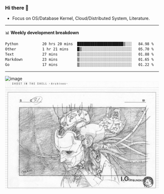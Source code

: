 ### Hi there 👋
<!-- * Daily Meditation via Leetcode/Competitive-Programming. -->
* Focus on OS/Database Kernel, Cloud/Distributed System, Literature.

-------

📊 **Weekly development breakdown**
<!--START_SECTION:waka-->

```txt
Python           20 hrs 20 mins  █████████████████████▒░░░   84.98 %
Other            1 hr 21 mins    █▒░░░░░░░░░░░░░░░░░░░░░░░   05.70 %
Text             27 mins         ▒░░░░░░░░░░░░░░░░░░░░░░░░   01.88 %
Markdown         23 mins         ▒░░░░░░░░░░░░░░░░░░░░░░░░   01.65 %
Go               17 mins         ▒░░░░░░░░░░░░░░░░░░░░░░░░   01.22 %
```

<!--END_SECTION:waka-->

-------

<!-- [![Leetcode Stats](https://leetcard.jacoblin.cool/hzhang413?font=Fira+Mono)](https://leetcode.com/fxrc) -->
![image](./cyberpunk-ghost-in-the-shell.gif)
![image](./gis-archive.png)

